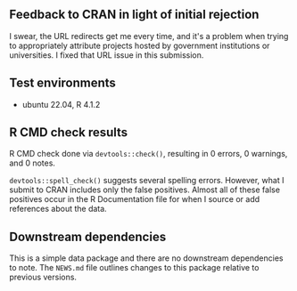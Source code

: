 ## Feedback to CRAN in light of initial rejection

I swear, the URL redirects get me every time, and it's a problem when trying to appropriately attribute projects hosted by government institutions or universities. I fixed that URL issue in this submission.

## Test environments

* ubuntu 22.04, R 4.1.2

## R CMD check results

R CMD check done via `devtools::check()`, resulting in 0 errors, 0 warnings, and 0 notes.

`devtools::spell_check()` suggests several spelling errors. However, what I submit to CRAN includes only the false positives. Almost all of these false positives occur in the R Documentation file for when I source or add references about the data.

## Downstream dependencies

This is a simple data package and there are no downstream dependencies to note. The `NEWS.md` file outlines changes to this package relative to previous versions.
